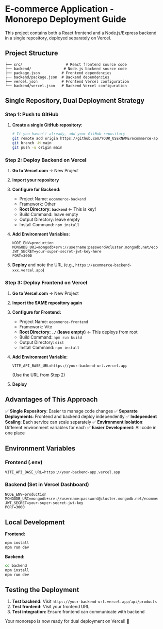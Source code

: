 # E-commerce Application - Monorepo Deployment Guide

This project contains both a React frontend and a Node.js/Express backend in a single repository, deployed separately on Vercel.

## Project Structure

```
├── src/                    # React frontend source code
├── backend/               # Node.js backend source code
├── package.json          # Frontend dependencies
├── backend/package.json  # Backend dependencies
├── vercel.json           # Frontend Vercel configuration
└── backend/vercel.json   # Backend Vercel configuration
```

## Single Repository, Dual Deployment Strategy

### Step 1: Push to GitHub

1. **Create a single GitHub repository:**
   ```bash
   # If you haven't already, add your GitHub repository
   git remote add origin https://github.com/YOUR_USERNAME/ecommerce-app.git
   git branch -M main
   git push -u origin main
   ```

### Step 2: Deploy Backend on Vercel

1. **Go to Vercel.com** → New Project
2. **Import your repository**
3. **Configure for Backend:**
   - Project Name: `ecommerce-backend`
   - Framework: Other
   - **Root Directory: `backend`** ← This is key!
   - Build Command: leave empty
   - Output Directory: leave empty
   - Install Command: `npm install`

4. **Add Environment Variables:**
   ```
   NODE_ENV=production
   MONGODB_URI=mongodb+srv://username:password@cluster.mongodb.net/ecommerce
   JWT_SECRET=your-super-secret-jwt-key-here
   PORT=3000
   ```

5. **Deploy** and note the URL (e.g., `https://ecommerce-backend-xxx.vercel.app`)

### Step 3: Deploy Frontend on Vercel

1. **Go to Vercel.com** → New Project
2. **Import the SAME repository again**
3. **Configure for Frontend:**
   - Project Name: `ecommerce-frontend`
   - Framework: Vite
   - **Root Directory: `./` (leave empty)** ← This deploys from root
   - Build Command: `npm run build`
   - Output Directory: `dist`
   - Install Command: `npm install`

4. **Add Environment Variable:**
   ```
   VITE_API_BASE_URL=https://your-backend-url.vercel.app
   ```
   (Use the URL from Step 2)

5. **Deploy**

## Advantages of This Approach

✅ **Single Repository**: Easier to manage code changes
✅ **Separate Deployments**: Frontend and backend deploy independently
✅ **Independent Scaling**: Each service can scale separately
✅ **Environment Isolation**: Different environment variables for each
✅ **Easier Development**: All code in one place

## Environment Variables

### Frontend (.env)
```
VITE_API_BASE_URL=https://your-backend-app.vercel.app
```

### Backend (Set in Vercel Dashboard)
```
NODE_ENV=production
MONGODB_URI=mongodb+srv://username:password@cluster.mongodb.net/ecommerce
JWT_SECRET=your-super-secret-jwt-key
PORT=3000
```

## Local Development

**Frontend:**
```bash
npm install
npm run dev
```

**Backend:**
```bash
cd backend
npm install
npm run dev
```

## Testing the Deployment

1. **Test backend:** Visit `https://your-backend-url.vercel.app/api/products`
2. **Test frontend:** Visit your frontend URL
3. **Test integration:** Ensure frontend can communicate with backend

Your monorepo is now ready for dual deployment on Vercel! 🚀

